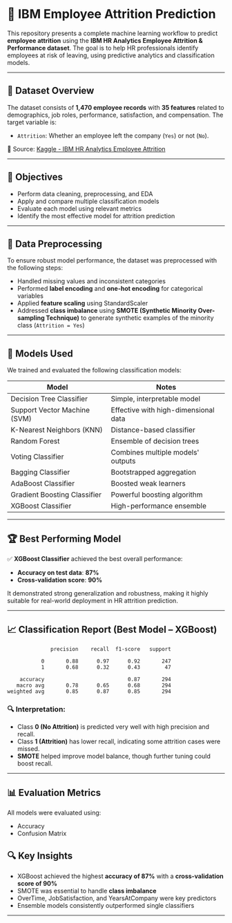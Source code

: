 #  🧠 IBM Employee Attrition Prediction

This repository presents a complete machine learning workflow to predict **employee attrition** using the **IBM HR Analytics Employee Attrition & Performance dataset**. The goal is to help HR professionals identify employees at risk of leaving, using predictive analytics and classification models.

---

## 📄 Dataset Overview

The dataset consists of **1,470 employee records** with **35 features** related to demographics, job roles, performance, satisfaction, and compensation. The target variable is:

* `Attrition`: Whether an employee left the company (`Yes`) or not (`No`).

📌 Source: [Kaggle - IBM HR Analytics Employee Attrition](https://www.kaggle.com/datasets/pavansubhasht/ibm-hr-analytics-attrition-dataset)

---

## 🎯 Objectives

* Perform data cleaning, preprocessing, and EDA
* Apply and compare multiple classification models
* Evaluate each model using relevant metrics
* Identify the most effective model for attrition prediction

---

## 🧲 Data Preprocessing

To ensure robust model performance, the dataset was preprocessed with the following steps:

* Handled missing values and inconsistent categories
* Performed **label encoding** and **one-hot encoding** for categorical variables
* Applied **feature scaling** using StandardScaler
* Addressed **class imbalance** using **SMOTE (Synthetic Minority Over-sampling Technique)** to generate synthetic examples of the minority class (`Attrition = Yes`)

---

## 🤖 Models Used

We trained and evaluated the following classification models:

| Model                        | Notes                                |
| ---------------------------- | ------------------------------------ |
| Decision Tree Classifier     | Simple, interpretable model          |
| Support Vector Machine (SVM) | Effective with high-dimensional data |
| K-Nearest Neighbors (KNN)    | Distance-based classifier            |
| Random Forest                | Ensemble of decision trees           |
| Voting Classifier            | Combines multiple models' outputs    |
| Bagging Classifier           | Bootstrapped aggregation             |
| AdaBoost Classifier          | Boosted weak learners                |
| Gradient Boosting Classifier | Powerful boosting algorithm          |
| XGBoost Classifier           | High-performance ensemble            |

---

## 🏆 Best Performing Model

✅ **XGBoost Classifier** achieved the best overall performance:

* **Accuracy on test data**: **87%**
* **Cross-validation score**: **90%**

It demonstrated strong generalization and robustness, making it highly suitable for real-world deployment in HR attrition prediction.

---

## 📈 Classification Report (Best Model – XGBoost)

```
              precision    recall  f1-score   support

           0       0.88      0.97      0.92       247
           1       0.68      0.32      0.43        47

    accuracy                           0.87       294
   macro avg       0.78      0.65      0.68       294
weighted avg       0.85      0.87      0.85       294
```

### 🔍 Interpretation:

* Class **0 (No Attrition)** is predicted very well with high precision and recall.
* Class **1 (Attrition)** has lower recall, indicating some attrition cases were missed.
* **SMOTE** helped improve model balance, though further tuning could boost recall.

---

## 📊 Evaluation Metrics

All models were evaluated using:

* Accuracy
* Confusion Matrix

## 🔍 Key Insights

* XGBoost achieved the highest **accuracy of 87%** with a **cross-validation score of 90%**
* SMOTE was essential to handle **class imbalance**
* OverTime, JobSatisfaction, and YearsAtCompany were key predictors
* Ensemble models consistently outperformed single classifiers

---
